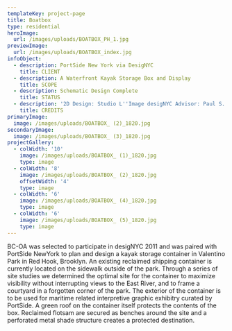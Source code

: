 ```yaml
---
templateKey: project-page
title: Boatbox
type: residential
heroImage:
  url: /images/uploads/BOATBOX_PH_1.jpg
previewImage:
  url: /images/uploads/BOATBOX_index.jpg
infoObject:
  - description: PortSide New York via DesigNYC
    title: CLIENT
  - description: A Waterfront Kayak Storage Box and Display
    title: SCOPE
  - description: Schematic Design Complete
    title: STATUS
  - description: '2D Design: Studio L''Image desigNYC Advisor: Paul S. Alter'
    title: CREDITS
primaryImage:
  image: /images/uploads/BOATBOX_ (2)_1820.jpg
secondaryImage:
  image: /images/uploads/BOATBOX_ (3)_1820.jpg
projectGallery:
  - colWidth: '10'
    image: /images/uploads/BOATBOX_ (1)_1820.jpg
    type: image
  - colWidth: '8'
    image: /images/uploads/BOATBOX_ (2)_1820.jpg
    offsetWidth: '4'
    type: image
  - colWidth: '6'
    image: /images/uploads/BOATBOX_ (4)_1820.jpg
    type: image
  - colWidth: '6'
    image: /images/uploads/BOATBOX_ (5)_1820.jpg
    type: image
---
```

BC-OA was selected to participate in desigNYC 2011 and was paired with PortSide NewYork to plan and design a kayak storage container in Valentino Park in Red Hook, Brooklyn. An existing reclaimed shipping container is currently located on the sidewalk outside of the park. Through a series of site studies we determined the optimal site for the container to maximize visibility without interrupting views to the East River, and to frame a courtyard in a forgotten corner of the park. The exterior of the container is to be used for maritime related interpretive graphic exhibitry curated by PortSide. A green roof on the container itself protects the contents of the box. Reclaimed flotsam are secured as benches around the site and a perforated metal shade structure creates a protected destination.
